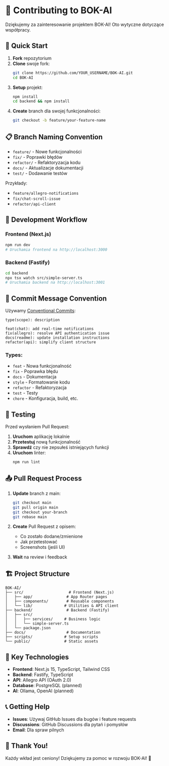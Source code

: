 # 🤝 Contributing to BOK-AI

Dziękujemy za zainteresowanie projektem BOK-AI! Oto wytyczne dotyczące współpracy.

## 🚀 Quick Start

1. **Fork** repozytorium
2. **Clone** swoje fork:
   ```bash
   git clone https://github.com/YOUR_USERNAME/BOK-AI.git
   cd BOK-AI
   ```
3. **Setup** projekt:
   ```bash
   npm install
   cd backend && npm install
   ```
4. **Create** branch dla swojej funkcjonalności:
   ```bash
   git checkout -b feature/your-feature-name
   ```

## 📋 Branch Naming Convention

- `feature/` - Nowe funkcjonalności
- `fix/` - Poprawki błędów
- `refactor/` - Refaktoryzacja kodu
- `docs/` - Aktualizacje dokumentacji
- `test/` - Dodawanie testów

Przykłady:
- `feature/allegro-notifications`
- `fix/chat-scroll-issue`
- `refactor/api-client`

## 🔧 Development Workflow

### Frontend (Next.js)
```bash
npm run dev
# Uruchamia frontend na http://localhost:3000
```

### Backend (Fastify)
```bash
cd backend
npx tsx watch src/simple-server.ts
# Uruchamia backend na http://localhost:3001
```

## 📝 Commit Message Convention

Używamy [Conventional Commits](https://www.conventionalcommits.org/):

```
type(scope): description

feat(chat): add real-time notifications
fix(allegro): resolve API authentication issue
docs(readme): update installation instructions
refactor(api): simplify client structure
```

### Types:
- `feat` - Nowa funkcjonalność
- `fix` - Poprawka błędu
- `docs` - Dokumentacja
- `style` - Formatowanie kodu
- `refactor` - Refaktoryzacja
- `test` - Testy
- `chore` - Konfiguracja, build, etc.

## 🧪 Testing

Przed wysłaniem Pull Request:

1. **Uruchom** aplikację lokalnie
2. **Przetestuj** nową funkcjonalność
3. **Sprawdź** czy nie zepsułeś istniejących funkcji
4. **Uruchom** linter:
   ```bash
   npm run lint
   ```

## 📤 Pull Request Process

1. **Update** branch z main:
   ```bash
   git checkout main
   git pull origin main
   git checkout your-branch
   git rebase main
   ```

2. **Create** Pull Request z opisem:
   - Co zostało dodane/zmienione
   - Jak przetestować
   - Screenshots (jeśli UI)

3. **Wait** na review i feedback

## 🏗️ Project Structure

```
BOK-AI/
├── src/                    # Frontend (Next.js)
│   ├── app/               # App Router pages
│   ├── components/        # Reusable components
│   └── lib/              # Utilities & API client
├── backend/               # Backend (Fastify)
│   ├── src/
│   │   ├── services/     # Business logic
│   │   └── simple-server.ts
│   └── package.json
├── docs/                  # Documentation
├── scripts/              # Setup scripts
└── public/               # Static assets
```

## 🎯 Key Technologies

- **Frontend**: Next.js 15, TypeScript, Tailwind CSS
- **Backend**: Fastify, TypeScript
- **API**: Allegro API (OAuth 2.0)
- **Database**: PostgreSQL (planned)
- **AI**: Ollama, OpenAI (planned)

## 📞 Getting Help

- **Issues**: Używaj GitHub Issues dla bugów i feature requests
- **Discussions**: GitHub Discussions dla pytań i pomysłów
- **Email**: Dla spraw pilnych

## 🎉 Thank You!

Każdy wkład jest ceniony! Dziękujemy za pomoc w rozwoju BOK-AI! 🚀 